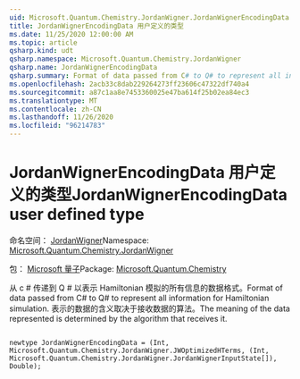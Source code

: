 ```yaml
---
uid: Microsoft.Quantum.Chemistry.JordanWigner.JordanWignerEncodingData
title: JordanWignerEncodingData 用户定义的类型
ms.date: 11/25/2020 12:00:00 AM
ms.topic: article
qsharp.kind: udt
qsharp.namespace: Microsoft.Quantum.Chemistry.JordanWigner
qsharp.name: JordanWignerEncodingData
qsharp.summary: Format of data passed from C# to Q# to represent all information for Hamiltonian simulation. The meaning of the data represented is determined by the algorithm that receives it.
ms.openlocfilehash: 2acb33c8dab229264273ff23606c47322df740a4
ms.sourcegitcommit: a87c1aa8e7453360025e47ba614f25b02ea84ec3
ms.translationtype: MT
ms.contentlocale: zh-CN
ms.lasthandoff: 11/26/2020
ms.locfileid: "96214783"
---
```

# <a name="jordanwignerencodingdata-user-defined-type"></a><span data-ttu-id="31862-102">JordanWignerEncodingData 用户定义的类型</span><span class="sxs-lookup"><span data-stu-id="31862-102">JordanWignerEncodingData user defined type</span></span>

<span data-ttu-id="31862-103">命名空间： [JordanWigner](xref:Microsoft.Quantum.Chemistry.JordanWigner)</span><span class="sxs-lookup"><span data-stu-id="31862-103">Namespace: [Microsoft.Quantum.Chemistry.JordanWigner](xref:Microsoft.Quantum.Chemistry.JordanWigner)</span></span>

<span data-ttu-id="31862-104">包： [Microsoft 量子](https://nuget.org/packages/Microsoft.Quantum.Chemistry)</span><span class="sxs-lookup"><span data-stu-id="31862-104">Package: [Microsoft.Quantum.Chemistry](https://nuget.org/packages/Microsoft.Quantum.Chemistry)</span></span>


<span data-ttu-id="31862-105">从 c # 传递到 Q # 以表示 Hamiltonian 模拟的所有信息的数据格式。</span><span class="sxs-lookup"><span data-stu-id="31862-105">Format of data passed from C# to Q# to represent all information for Hamiltonian simulation.</span></span>
<span data-ttu-id="31862-106">表示的数据的含义取决于接收数据的算法。</span><span class="sxs-lookup"><span data-stu-id="31862-106">The meaning of the data represented is determined by the algorithm that receives it.</span></span>

```qsharp

newtype JordanWignerEncodingData = (Int, Microsoft.Quantum.Chemistry.JordanWigner.JWOptimizedHTerms, (Int, Microsoft.Quantum.Chemistry.JordanWigner.JordanWignerInputState[]), Double);
```

